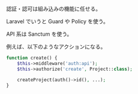 認証・認可は組み込みの機能に任せる。

Laravel でいうと Guard や Policy を使う。

API 系は Sanctum を使う。

例えば、以下のようなアクションになる。

```php
function create() {
    $this->middleware('auth:api');
    $this->authorize('create', Project::class);

    createProject(auth()->id(), ...);
}
```
